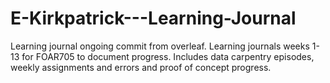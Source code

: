 # E-Kirkpatrick---Learning-Journal
Learning journal ongoing commit from overleaf.
Learning journals weeks 1-13 for FOAR705 to document progress.
Includes data carpentry episodes, weekly assignments and errors and proof of concept progress.

